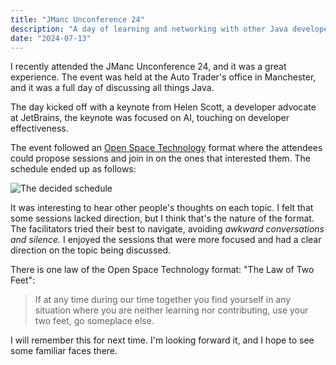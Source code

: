 ```yaml
---
title: "JManc Unconference 24"
description: "A day of learning and networking with other Java developers in Manchester"
date: "2024-07-13"
---
```


I recently attended the JManc Unconference 24, and it was a great experience. The event was held at the Auto Trader's office in Manchester, and it was a full day of discussing all things Java.

The day kicked off with a keynote from Helen Scott, a developer advocate at JetBrains, the keynote was focused on AI, touching on developer effectiveness. 

The event followed an [Open Space Technology](https://en.wikipedia.org/wiki/Open_space_technology) format where the attendees could propose sessions and join in on the ones that interested them. The schedule ended up as follows:

![The decided schedule](./assets/img/IMG_0909.jpeg)

It was interesting to hear other people's thoughts on each topic. I felt that some sessions lacked direction, but I think that's the nature of the format. The facilitators tried their best to navigate, avoiding _awkward conversations and silence._ I enjoyed the sessions that were more focused and had a clear direction on the topic being discussed.

There is one law of the Open Space Technology format: "The Law of Two Feet":

> If at any time during our time together you find yourself in any situation where you are neither learning nor contributing, use your two feet, go someplace else.

I will remember this for next time. I'm looking forward it, and I hope to see some familiar faces there.

